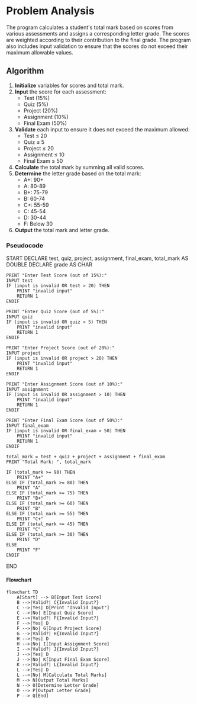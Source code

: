# Problem Analysis

The program calculates a student's total mark based on scores from various assessments and assigns a corresponding letter grade. The scores are weighted according to their contribution to the final grade. The program also includes input validation to ensure that the scores do not exceed their maximum allowable values.

## Algorithm

1. **Initialize** variables for scores and total mark.
2. **Input** the score for each assessment:
   - Test (15%)
   - Quiz (5%)
   - Project (20%)
   - Assignment (10%)
   - Final Exam (50%)
3. **Validate** each input to ensure it does not exceed the maximum allowed:
   - Test ≤ 20
   - Quiz ≤ 5
   - Project ≤ 20
   - Assignment ≤ 10
   - Final Exam ≤ 50
4. **Calculate** the total mark by summing all valid scores.
5. **Determine** the letter grade based on the total mark:
   - A+: 90+
   - A: 80-89
   - B+: 75-79
   - B: 60-74
   - C+: 55-59
   - C: 45-54
   - D: 30-44
   - F: Below 30
6. **Output** the total mark and letter grade.

### Pseudocode 
START
    DECLARE test, quiz, project, assignment, final_exam, total_mark AS DOUBLE
    DECLARE grade AS CHAR
    
    PRINT "Enter Test Score (out of 15%):"
    INPUT test
    IF (input is invalid OR test > 20) THEN
        PRINT "invalid input"
        RETURN 1
    ENDIF

    PRINT "Enter Quiz Score (out of 5%):"
    INPUT quiz
    IF (input is invalid OR quiz > 5) THEN
        PRINT "invalid input"
        RETURN 1
    ENDIF

    PRINT "Enter Project Score (out of 20%):"
    INPUT project
    IF (input is invalid OR project > 20) THEN
        PRINT "invalid input"
        RETURN 1
    ENDIF

    PRINT "Enter Assignment Score (out of 10%):"
    INPUT assignment
    IF (input is invalid OR assignment > 10) THEN
        PRINT "invalid input"
        RETURN 1
    ENDIF

    PRINT "Enter Final Exam Score (out of 50%):"
    INPUT final_exam
    IF (input is invalid OR final_exam > 50) THEN
        PRINT "invalid input"
        RETURN 1
    ENDIF

    total_mark = test + quiz + project + assignment + final_exam
    PRINT "Total Mark: ", total_mark

    IF (total_mark >= 90) THEN
        PRINT "A+"
    ELSE IF (total_mark >= 80) THEN
        PRINT "A"
    ELSE IF (total_mark >= 75) THEN
        PRINT "B+"
    ELSE IF (total_mark >= 60) THEN
        PRINT "B"
    ELSE IF (total_mark >= 55) THEN
        PRINT "C+"
    ELSE IF (total_mark >= 45) THEN
        PRINT "C"
    ELSE IF (total_mark >= 30) THEN
        PRINT "D"
    ELSE
        PRINT "F"
    ENDIF
END

#### Flowchart
```mermaid
flowchart TD
    A[Start] --> B[Input Test Score]
    B -->|Valid?| C{Invalid Input?}
    C -->|Yes| D[Print "Invalid Input"]
    C -->|No| E[Input Quiz Score]
    E -->|Valid?| F{Invalid Input?}
    F -->|Yes| D
    F -->|No| G[Input Project Score]
    G -->|Valid?| H{Invalid Input?}
    H -->|Yes| D
    H -->|No| I[Input Assignment Score]
    I -->|Valid?| J{Invalid Input?}
    J -->|Yes| D
    J -->|No| K[Input Final Exam Score]
    K -->|Valid?| L{Invalid Input?}
    L -->|Yes| D
    L -->|No| M[Calculate Total Marks]
    M --> N[Output Total Marks]
    N --> O[Determine Letter Grade]
    O --> P[Output Letter Grade]
    P --> Q[End]
